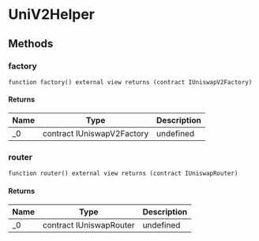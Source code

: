 # UniV2Helper









## Methods

### factory

```solidity
function factory() external view returns (contract IUniswapV2Factory)
```






#### Returns

| Name | Type | Description |
|---|---|---|
| _0 | contract IUniswapV2Factory | undefined

### router

```solidity
function router() external view returns (contract IUniswapRouter)
```






#### Returns

| Name | Type | Description |
|---|---|---|
| _0 | contract IUniswapRouter | undefined




